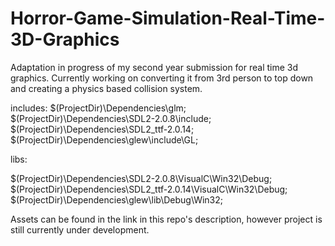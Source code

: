 # Horror-Game-Simulation-Real-Time-3D-Graphics
Adaptation in progress of my second year submission for real time 3d graphics. 
Currently working on converting it from 3rd person to top down and creating a physics based collision system.

includes:
$(ProjectDir)\Dependencies\glm;
$(ProjectDir)\Dependencies\SDL2-2.0.8\include;
$(ProjectDir)\Dependencies\SDL2_ttf-2.0.14;
$(ProjectDir)\Dependencies\glew\include\GL;

libs:

$(ProjectDir)\Dependencies\SDL2-2.0.8\VisualC\Win32\Debug;
$(ProjectDir)\Dependencies\SDL2_ttf-2.0.14\VisualC\Win32\Debug;
$(ProjectDir)\Dependencies\glew\lib\Debug\Win32;

Assets can be found in the link in this repo's description, however project is still currently under development.
